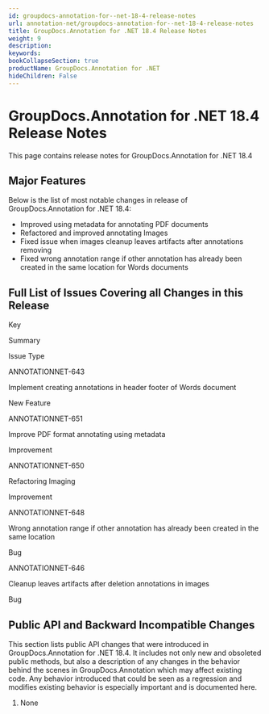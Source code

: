 ```yaml
---
id: groupdocs-annotation-for--net-18-4-release-notes
url: annotation-net/groupdocs-annotation-for--net-18-4-release-notes
title: GroupDocs.Annotation for .NET 18.4 Release Notes
weight: 9
description: 
keywords: 
bookCollapseSection: true
productName: GroupDocs.Annotation for .NET
hideChildren: False
---
```


# GroupDocs.Annotation for .NET 18.4 Release Notes


This page contains release notes for GroupDocs.Annotation for .NET 18.4

## Major Features

Below is the list of most notable changes in release of GroupDocs.Annotation for .NET 18.4:

*   Improved using metadata for annotating PDF documents
*   Refactored and improved annotating Images
*   Fixed issue when images cleanup leaves artifacts after annotations removing
*   Fixed wrong annotation range if other annotation has already been created in the same location for Words documents

## Full List of Issues Covering all Changes in this Release

Key

Summary

Issue Type

ANNOTATIONNET-643

Implement creating annotations in header footer of Words document

New Feature

ANNOTATIONNET-651

Improve PDF format annotating using metadata

Improvement

ANNOTATIONNET-650

Refactoring Imaging

Improvement

ANNOTATIONNET-648

Wrong annotation range if other annotation has already been created in the same location

Bug

ANNOTATIONNET-646

Cleanup leaves artifacts after deletion annotations in images

Bug

## Public API and Backward Incompatible Changes

This section lists public API changes that were introduced in GroupDocs.Annotation for .NET 18.4. It includes not only new and obsoleted public methods, but also a description of any changes in the behavior behind the scenes in GroupDocs.Annotation which may affect existing code. Any behavior introduced that could be seen as a regression and modifies existing behavior is especially important and is documented here.

1.  None

